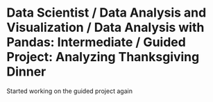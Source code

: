 # Data Scientist / Data Analysis and Visualization / Data Analysis with Pandas: Intermediate / Guided Project: Analyzing Thanksgiving Dinner

Started working on the guided project again
